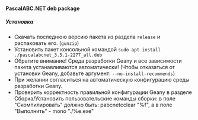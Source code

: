 #### PascalABC.NET deb package

##### Установка
- Скачать последнюю версию пакета из раздела `release` и распаковать его. (`gunzip`)
- Установить пакет консольной командой `sudo apt install ./pascalabcnet_3.5.1-2277_all.deb`
- Обратите внимание! Среда разработки Geany и все зависимости пакета устанавливаются автоматически! (Чтобы отказаться от установки Geany, добавьте аргумент: `--no-install-recommends`)
- При желании согласиться на автоматическую конфигурацию среды разработки Geany.
- Проверить корректность правильной конфигурации Geany в разделе Сборка/Установить пользовательские команды сборки:
в поле "Скомпилировать" должно быть: pabcnetcclear "%f", а в поле "Выполнить" - mono "./%e.exe"
